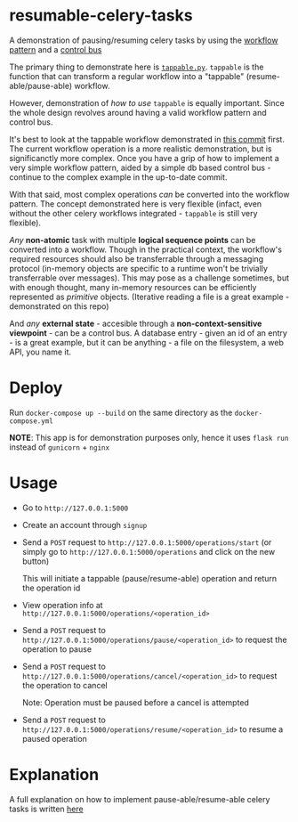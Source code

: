 # resumable-celery-tasks
A demonstration of pausing/resuming celery tasks by using the [workflow pattern](https://en.wikipedia.org/wiki/Workflow_pattern) and a [control bus](https://www.enterpriseintegrationpatterns.com/patterns/messaging/ControlBus.html)

The primary thing to demonstrate here is [`tappable.py`](./app/tappable.py). `tappable` is the function that can transform a regular workflow into a "tappable" (resume-able/pause-able) workflow.

However, demonstration of *how to use* `tappable` is equally important. Since the whole design revolves around having a valid workflow pattern and control bus.

It's best to look at the tappable workflow demonstrated in [this commit](https://github.com/TotallyNotChase/resumable-celery-tasks/tree/40099acfa31a6b131da14eba6b95d090e4f06cc5) first. The current workflow operation is a more realistic demonstration, but is significanctly more complex. Once you have a grip of how to implement a very simple workflow pattern, aided by a simple db based control bus - continue to the complex example in the up-to-date commit.

With that said, most complex operations *can* be converted into the workflow pattern. The concept demonstrated here is very flexible (infact, even without the other celery workflows integrated - `tappable` is still very flexible).

*Any* **non-atomic** task with multiple **logical sequence points** can be converted into a workflow. Though in the practical context, the workflow's required resources should also be transferrable through a messaging protocol (in-memory objects are specific to a runtime won't be trivially transferrable over messages). This may pose as a challenge sometimes, but with enough thought, many in-memory resources can be efficiently represented as *primitive* objects. (Iterative reading a file is a great example - demonstrated on this repo)

And *any* **external state** - accesible through a **non-context-sensitive viewpoint** - can be a control bus. A database entry - given an id of an entry - is a great example, but it can be anything - a file on the filesystem, a web API, you name it.

# Deploy
Run `docker-compose up --build` on the same directory as the `docker-compose.yml`

**NOTE**: This app is for demonstration purposes only, hence it uses `flask run` instead of `gunicorn` + `nginx`

# Usage
* Go to `http://127.0.0.1:5000`
* Create an account through `signup`
* Send a `POST` request to `http://127.0.0.1:5000/operations/start` (or simply go to `http://127.0.0.1:5000/operations` and click on the new button)
  
  This will initiate a tappable (pause/resume-able) operation and return the operation id
* View operation info at `http://127.0.0.1:5000/operations/<operation_id>`
* Send a `POST` request to `http://127.0.0.1:5000/operations/pause/<operation_id>` to request the operation to pause
* Send a `POST` request to `http://127.0.0.1:5000/operations/cancel/<operation_id>` to request the operation to cancel

  Note: Operation must be paused before a cancel is attempted
* Send a `POST` request to `http://127.0.0.1:5000/operations/resume/<operation_id>` to resume a paused operation

# Explanation
A full explanation on how to implement pause-able/resume-able celery tasks is written [here](./Explanation.md)
